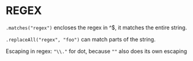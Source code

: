 # REGEX

`.matches("regex")` encloses the regex in ^$, it matches the entire string.

`.replaceAll("regex", "foo")` can match parts of the string.

Escaping in regex: `"\\."` for dot, because `""` also does its own escaping
